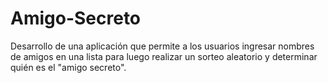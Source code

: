 # Amigo-Secreto
Desarrollo de una aplicación que permite a los usuarios ingresar nombres de amigos en una lista para luego realizar un sorteo aleatorio y determinar quién es el "amigo secreto".
